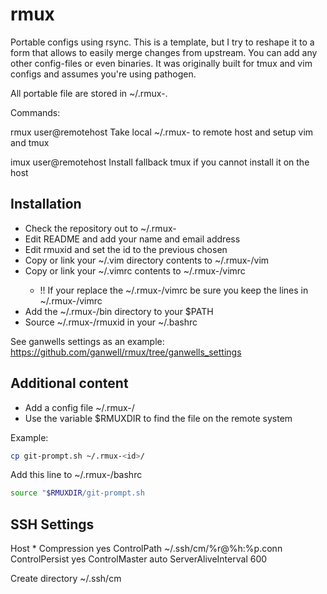 rmux
====

Portable configs using rsync. This is a template, but I try to reshape it to a form that allows 
to easily merge changes from upstream. You can add any other config-files or even binaries.
It was originally built for tmux and vim configs and assumes you're using pathogen.

All portable file are stored in ~/.rmux-<id>.

Commands:

rmux user@remotehost
	Take local ~/.rmux-<id> to remote host and setup vim and tmux

imux user@remotehost
	Install fallback tmux if you cannot install it on the host


Installation
------------

* Check the repository out to ~/.rmux-<id>
* Edit README and add your name and email address
* Edit rmuxid and set the id to the previous chosen <id>
* Copy or link your ~/.vim directory contents to ~/.rmux-<id>/vim
* Copy or link your ~/.vimrc contents to ~/.rmux-<id>/vimrc
  * !! If your replace the ~/.rmux-<id>/vimrc be sure you keep the lines in ~/.rmux-<id>/vimrc
* Add the ~/.rmux-<id>/bin directory to your $PATH
* Source ~/.rmux-<id>/rmuxid in your ~/.bashrc

See ganwells settings as an example:
https://github.com/ganwell/rmux/tree/ganwells_settings

Additional content
------------------

* Add a config file ~/.rmux-<id>/
* Use the variable $RMUXDIR to find the file on the remote system

Example:

````bash
cp git-prompt.sh ~/.rmux-<id>/
````

Add this line to ~/.rmux-<id>/bashrc

````bash
source "$RMUXDIR/git-prompt.sh
````


SSH Settings
------------

Host *
	Compression yes
	ControlPath ~/.ssh/cm/%r@%h:%p.conn
	ControlPersist yes
	ControlMaster auto
	ServerAliveInterval 600

Create directory ~/.ssh/cm
